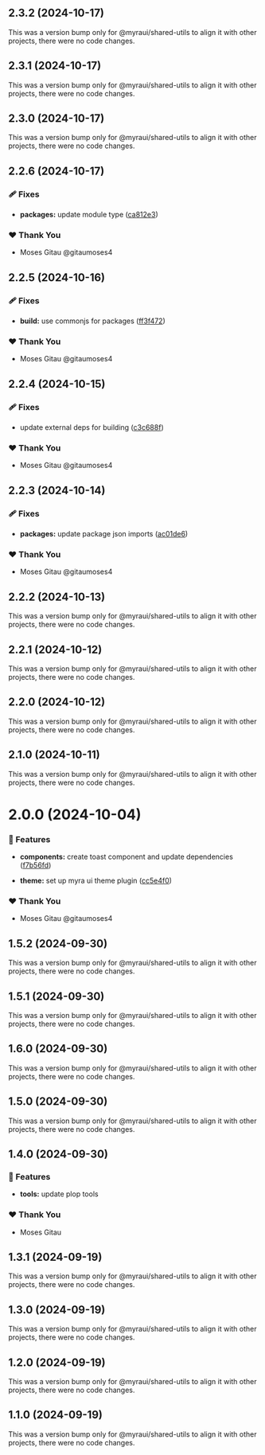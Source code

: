 ## 2.3.2 (2024-10-17)

This was a version bump only for @myraui/shared-utils to align it with other projects, there were no code changes.

## 2.3.1 (2024-10-17)

This was a version bump only for @myraui/shared-utils to align it with other projects, there were no code changes.

## 2.3.0 (2024-10-17)

This was a version bump only for @myraui/shared-utils to align it with other projects, there were no code changes.

## 2.2.6 (2024-10-17)


### 🩹 Fixes

- **packages:** update module type ([ca812e3](https://github.com/myraui/myraui/commit/ca812e3))


### ❤️  Thank You

- Moses Gitau @gitaumoses4

## 2.2.5 (2024-10-16)


### 🩹 Fixes

- **build:** use commonjs for packages ([ff3f472](https://github.com/myraui/myraui/commit/ff3f472))


### ❤️  Thank You

- Moses Gitau @gitaumoses4

## 2.2.4 (2024-10-15)


### 🩹 Fixes

- update external deps for building ([c3c688f](https://github.com/myraui/myraui/commit/c3c688f))


### ❤️  Thank You

- Moses Gitau @gitaumoses4

## 2.2.3 (2024-10-14)


### 🩹 Fixes

- **packages:** update package json imports ([ac01de6](https://github.com/myraui/myraui/commit/ac01de6))


### ❤️  Thank You

- Moses Gitau @gitaumoses4

## 2.2.2 (2024-10-13)

This was a version bump only for @myraui/shared-utils to align it with other projects, there were no code changes.

## 2.2.1 (2024-10-12)

This was a version bump only for @myraui/shared-utils to align it with other projects, there were no code changes.

## 2.2.0 (2024-10-12)

This was a version bump only for @myraui/shared-utils to align it with other projects, there were no code changes.

## 2.1.0 (2024-10-11)

This was a version bump only for @myraui/shared-utils to align it with other projects, there were no code changes.

# 2.0.0 (2024-10-04)


### 🚀 Features

- **components:** create toast component and update dependencies ([f7b56fd](https://github.com/myraui/myraui/commit/f7b56fd))

- **theme:** set up myra ui theme plugin ([cc5e4f0](https://github.com/myraui/myraui/commit/cc5e4f0))


### ❤️  Thank You

- Moses Gitau @gitaumoses4

## 1.5.2 (2024-09-30)

This was a version bump only for @myraui/shared-utils to align it with other projects, there were no code changes.

## 1.5.1 (2024-09-30)

This was a version bump only for @myraui/shared-utils to align it with other projects, there were no code changes.

## 1.6.0 (2024-09-30)

This was a version bump only for @myraui/shared-utils to align it with other projects, there were no code changes.

## 1.5.0 (2024-09-30)

This was a version bump only for @myraui/shared-utils to align it with other projects, there were no code changes.

## 1.4.0 (2024-09-30)


### 🚀 Features

- **tools:** update plop tools


### ❤️  Thank You

- Moses Gitau

## 1.3.1 (2024-09-19)

This was a version bump only for @myraui/shared-utils to align it with other projects, there were no code changes.

## 1.3.0 (2024-09-19)

This was a version bump only for @myraui/shared-utils to align it with other projects, there were no code changes.

## 1.2.0 (2024-09-19)

This was a version bump only for @myraui/shared-utils to align it with other projects, there were no code changes.

## 1.1.0 (2024-09-19)

This was a version bump only for @myraui/shared-utils to align it with other projects, there were no code changes.